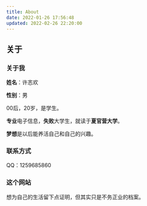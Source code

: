 ```yaml
---
title: About
date: 2022-01-26 17:56:48
updated: 2022-02-26 22:20:00
---
```


## 关于

### 关于我

**姓名**：许忞欢

**性别**：男

00后，20岁，是学生。

**专业**电子信息，**失败**大学生，就读于**夏官营大学**。

**梦想**是以后能养活自己和自己的兴趣。

### 联系方式

QQ：1259685860

### 这个网站
想为自己的生活留下点证明，但其实只是不务正业的档案。